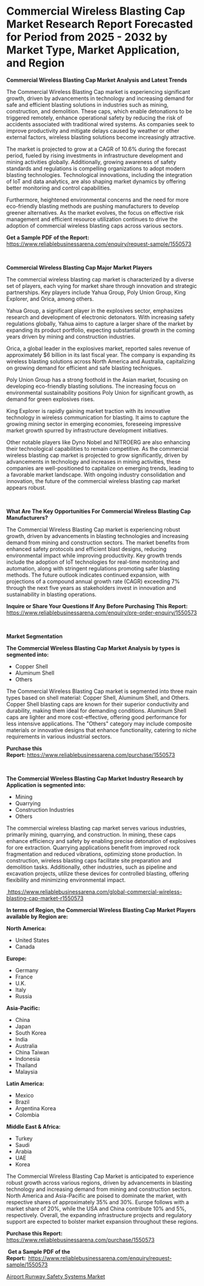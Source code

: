 <p><h1>Commercial Wireless Blasting Cap Market Research Report Forecasted for Period from 2025 -  2032 by Market Type, Market Application, and Region</h1></p><p><strong>Commercial Wireless Blasting Cap Market Analysis and Latest Trends</strong></p>
<p><p>The Commercial Wireless Blasting Cap market is experiencing significant growth, driven by advancements in technology and increasing demand for safe and efficient blasting solutions in industries such as mining, construction, and demolition. These caps, which enable detonations to be triggered remotely, enhance operational safety by reducing the risk of accidents associated with traditional wired systems. As companies seek to improve productivity and mitigate delays caused by weather or other external factors, wireless blasting solutions become increasingly attractive.</p><p>The market is projected to grow at a CAGR of 10.6% during the forecast period, fueled by rising investments in infrastructure development and mining activities globally. Additionally, growing awareness of safety standards and regulations is compelling organizations to adopt modern blasting technologies. Technological innovations, including the integration of IoT and data analytics, are also shaping market dynamics by offering better monitoring and control capabilities.</p><p>Furthermore, heightened environmental concerns and the need for more eco-friendly blasting methods are pushing manufacturers to develop greener alternatives. As the market evolves, the focus on effective risk management and efficient resource utilization continues to drive the adoption of commercial wireless blasting caps across various sectors.</p></p>
<p><strong>Get a Sample PDF of the Report:&nbsp;</strong> <a href="https://www.reliablebusinessarena.com/enquiry/request-sample/1550573?utm_campaign=3211&utm_medium=2&utm_source=Github&utm_content=ia&utm_term=11042025&utm_id=commercial-wireless-blasting-cap">https://www.reliablebusinessarena.com/enquiry/request-sample/1550573</a></p>
<p>&nbsp;</p>
<p><strong>Commercial Wireless Blasting Cap Major Market Players</strong></p>
<p><p>The commercial wireless blasting cap market is characterized by a diverse set of players, each vying for market share through innovation and strategic partnerships. Key players include Yahua Group, Poly Union Group, King Explorer, and Orica, among others. </p><p>Yahua Group, a significant player in the explosives sector, emphasizes research and development of electronic detonators. With increasing safety regulations globally, Yahua aims to capture a larger share of the market by expanding its product portfolio, expecting substantial growth in the coming years driven by mining and construction industries.</p><p>Orica, a global leader in the explosives market, reported sales revenue of approximately $6 billion in its last fiscal year. The company is expanding its wireless blasting solutions across North America and Australia, capitalizing on growing demand for efficient and safe blasting techniques.</p><p>Poly Union Group has a strong foothold in the Asian market, focusing on developing eco-friendly blasting solutions. The increasing focus on environmental sustainability positions Poly Union for significant growth, as demand for green explosives rises. </p><p>King Explorer is rapidly gaining market traction with its innovative technology in wireless communication for blasting. It aims to capture the growing mining sector in emerging economies, foreseeing impressive market growth spurred by infrastructure development initiatives.</p><p>Other notable players like Dyno Nobel and NITROERG are also enhancing their technological capabilities to remain competitive. As the commercial wireless blasting cap market is projected to grow significantly, driven by advancements in technology and increases in mining activities, these companies are well-positioned to capitalize on emerging trends, leading to a favorable market landscape. With ongoing industry consolidation and innovation, the future of the commercial wireless blasting cap market appears robust.</p></p>
<p>&nbsp;</p>
<p><strong>What Are The Key Opportunities For Commercial Wireless Blasting Cap Manufacturers?</strong></p>
<p><p>The Commercial Wireless Blasting Cap market is experiencing robust growth, driven by advancements in blasting technologies and increasing demand from mining and construction sectors. The market benefits from enhanced safety protocols and efficient blast designs, reducing environmental impact while improving productivity. Key growth trends include the adoption of IoT technologies for real-time monitoring and automation, along with stringent regulations promoting safer blasting methods. The future outlook indicates continued expansion, with projections of a compound annual growth rate (CAGR) exceeding 7% through the next five years as stakeholders invest in innovation and sustainability in blasting operations.</p></p>
<p><strong>Inquire or Share Your Questions If Any Before Purchasing This Report:</strong> <a href="https://www.reliablebusinessarena.com/enquiry/pre-order-enquiry/1550573?utm_campaign=3211&utm_medium=2&utm_source=Github&utm_content=ia&utm_term=11042025&utm_id=commercial-wireless-blasting-cap">https://www.reliablebusinessarena.com/enquiry/pre-order-enquiry/1550573</a></p>
<p>&nbsp;</p>
<p><strong>Market Segmentation</strong></p>
<p><strong>The Commercial Wireless Blasting Cap Market Analysis by types is segmented into:</strong></p>
<p><ul><li>Copper Shell</li><li>Aluminum Shell</li><li>Others</li></ul></p>
<p><p>The Commercial Wireless Blasting Cap market is segmented into three main types based on shell material: Copper Shell, Aluminum Shell, and Others. Copper Shell blasting caps are known for their superior conductivity and durability, making them ideal for demanding conditions. Aluminum Shell caps are lighter and more cost-effective, offering good performance for less intensive applications. The "Others" category may include composite materials or innovative designs that enhance functionality, catering to niche requirements in various industrial sectors.</p></p>
<p><strong>Purchase this Report:&nbsp;</strong><a href="https://www.reliablebusinessarena.com/purchase/1550573?utm_campaign=3211&utm_medium=2&utm_source=Github&utm_content=ia&utm_term=11042025&utm_id=commercial-wireless-blasting-cap">https://www.reliablebusinessarena.com/purchase/1550573</a></p>
<p>&nbsp;</p>
<p><strong>The Commercial Wireless Blasting Cap Market Industry Research by Application is segmented into:</strong></p>
<p><ul><li>Mining</li><li>Quarrying</li><li>Construction Industries</li><li>Others</li></ul></p>
<p><p>The commercial wireless blasting cap market serves various industries, primarily mining, quarrying, and construction. In mining, these caps enhance efficiency and safety by enabling precise detonation of explosives for ore extraction. Quarrying applications benefit from improved rock fragmentation and reduced vibrations, optimizing stone production. In construction, wireless blasting caps facilitate site preparation and demolition tasks. Additionally, other industries, such as pipeline and excavation projects, utilize these devices for controlled blasting, offering flexibility and minimizing environmental impact.</p></p>
<p><a href="https://www.reliablebusinessarena.com/global-commercial-wireless-blasting-cap-market-r1550573?utm_campaign=3211&utm_medium=2&utm_source=Github&utm_content=ia&utm_term=11042025&utm_id=commercial-wireless-blasting-cap">&nbsp;https://www.reliablebusinessarena.com/global-commercial-wireless-blasting-cap-market-r1550573</a></p>
<p><strong>In terms of Region, the Commercial Wireless Blasting Cap Market Players available by Region are:</strong></p>
<p>
    <p> <strong> North America: </strong>
        <ul>
            <li>United States</li>
            <li>Canada</li>
        </ul>
        </p> 
    <p> <strong> Europe: </strong>
        <ul>
            <li>Germany</li>
            <li>France</li>
            <li>U.K.</li>
            <li>Italy</li>
            <li>Russia</li>
        </ul>
        </p> 
    <p> <strong> Asia-Pacific: </strong>
        <ul>
            <li>China</li>
            <li>Japan</li>
            <li>South Korea</li>
            <li>India</li>
            <li>Australia</li>
            <li>China Taiwan</li>
            <li>Indonesia</li>
            <li>Thailand</li>
            <li>Malaysia</li>
        </ul>
        </p> 
    <p> <strong> Latin America: </strong>
        <ul>
            <li>Mexico</li>
            <li>Brazil</li>
            <li>Argentina Korea</li>
            <li>Colombia</li>
        </ul>
        </p> 
    <p> <strong> Middle East & Africa: </strong>
        <ul>
            <li>Turkey</li>
            <li>Saudi</li>
            <li>Arabia</li>
            <li>UAE</li>
            <li>Korea</li>
        </ul>
    </p>
    </p>
<p><p>The Commercial Wireless Blasting Cap Market is anticipated to experience robust growth across various regions, driven by advancements in blasting technology and increasing demand from mining and construction sectors. North America and Asia-Pacific are poised to dominate the market, with respective shares of approximately 35% and 30%. Europe follows with a market share of 20%, while the USA and China contribute 10% and 5%, respectively. Overall, the expanding infrastructure projects and regulatory support are expected to bolster market expansion throughout these regions.</p></p>
<p><strong>Purchase this Report: </strong><a href="https://www.reliablebusinessarena.com/purchase/1550573?utm_campaign=3211&utm_medium=2&utm_source=Github&utm_content=ia&utm_term=11042025&utm_id=commercial-wireless-blasting-cap">https://www.reliablebusinessarena.com/purchase/1550573</a></p>
<p>&nbsp;<strong>Get a Sample PDF of the Report:&nbsp;&nbsp;</strong><a href="https://www.reliablebusinessarena.com/enquiry/request-sample/1550573?utm_campaign=3211&utm_medium=2&utm_source=Github&utm_content=ia&utm_term=11042025&utm_id=commercial-wireless-blasting-cap">https://www.reliablebusinessarena.com/enquiry/request-sample/1550573</a></p>
<p><strong></strong></p>
<p><p><a href="https://github.com/kocssequen/Market-Research-Report-List-1/blob/main/airport-runway-safety-systems-market.md?utm_campaign=3211&utm_medium=2&utm_source=Github&utm_content=ia&utm_term=11042025&utm_id=commercial-wireless-blasting-cap">Airport Runway Safety Systems Market</a></p></p>